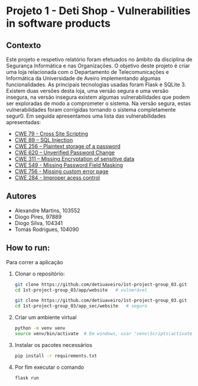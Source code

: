 # Projeto 1 - Deti Shop - Vulnerabilities in software products
 
## Contexto 
Este projeto e respetivo relatório foram efetuados no âmbito da disciplina de Segurança Informática e nas Organizações.
O objetivo deste projeto é criar uma loja relacionada com o Departamento de Telecomunicações e Informática da Universidade de Aveiro implementando algumas funcionalidades.
As principais tecnologias usadas foram Flask e SQLite 3.
Existem duas versões desta loja, uma versão segura e uma versão insegura, na versão insegura existem algumas vulnerabilidades que podem ser exploradas de modo a comprometer o sistema. Na versão segura, estas vulnerabilidades foram corrigidas tornando o sistema completamente segur0.
Em seguida apresentamos uma lista das vulnerabilidades apresentadas:

-	[CWE 79 - Cross Site Scripting](https://cwe.mitre.org/data/definitions/79.html)
-	[CWE 89 – SQL Injection](https://cwe.mitre.org/data/definitions/89.html)
-	[CWE 256 – Plaintext storage of a password](https://cwe.mitre.org/data/definitions/256.html)
-	[CWE 620 – Unverified Password Change](https://cwe.mitre.org/data/definitions/620.html)
-	[CWE 311 – Missing Encryptation of sensitive data](https://cwe.mitre.org/data/definitions/311.html)
-	[CWE 549 - Missing Password Field Masking](https://cwe.mitre.org/data/definitions/549.html) 
-	[CWE 756 - Missing custom error page](https://cwe.mitre.org/data/definitions/756.html)
-	[CWE 284 - Improper acess control](https://cwe.mitre.org/data/definitions/284.html)

  ## Autores

  - Alexandre Martins, 103552
  - Diogo Pires, 97889
  - Diogo Silva, 104341
  - Tomás Rodrigues, 104090

## How to run: 

Para correr a aplicação

1. Clonar o  repositório:

   ```bash
   git clone https://github.com/detiuaveiro/1st-project-group_03.git
   cd 1st-project-group_03/app/website   # vulnerável
   ````
    ```bash
   git clone https://github.com/detiuaveiro/1st-project-group_03.git
   cd 1st-project-group_03/app_sec/website   # seguro
   ````
2. Criar um ambiente virtual
    ```` bash
   python -m venv venv
   source venv/bin/activate  # Em windows, usar 'venv\Scripts\activate'
   ````
3. Instalar os pacotes necessários
    ```` bash
   pip install -r requirements.txt
   ````
4. Por fim executar o comando
    ```` bash
    flask run
   ````
